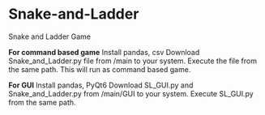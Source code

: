 # Snake-and-Ladder
Snake and Ladder Game

**For command based game**
Install pandas, csv
Download Snake_and_Ladder.py file from /main to your system.
Execute the file from the same path. This will run as command based game.

**For GUI**
Install pandas, PyQt6
Download SL_GUI.py and Snake_and_Ladder.py from /main/GUI to your system.
Execute SL_GUI.py from the same path.
